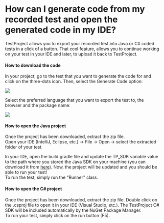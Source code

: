 # How can I generate code from my recorded test and open the generated code in my IDE?

TestProject allows you to export your recorded test into Java or C# coded tests in a click of a button. That cool feature, allows you to continue working on your test in your IDE and later, to upload it back to TestProject.

#### How to download the code <a href="#how-to-download-the-code" id="how-to-download-the-code"></a>

In your project, go to the test that you want to generate the code for and click on the three-dots icon. Then, select the Generate Code option:

![](https://downloads.intercomcdn.com/i/o/173688619/44171eda1f7f0834fb2dde3c/btUlkXMsGW.png)

Select the preferred language that you want to export the test to, the browser and the package name:

![](https://downloads.intercomcdn.com/i/o/173688891/287c5a11625944e7b122c6fc/chrome\_pa5Ge4kybI.png)

#### How to open the Java project <a href="#how-to-open-the-java-project" id="how-to-open-the-java-project"></a>

Once the project has been downloaded, extract the zip file.\
Open your IDE (IntelliJ, Eclipse, etc.)  -> File -> Open -> select the extracted folder of your test.

In your IDE, open the build.gradle file and update the TP\_SDK variable value to the path where you stored the Java SDK on your machine (you can download it from [here](https://app.testproject.io/#/integrations/develop-addon)). Now, the project will be updated and you should be able to run your test!\
To run the test, simply run the "Runner" class.

#### How to open the C# project <a href="#how-to-open-the-c-project" id="how-to-open-the-c-project"></a>

Once the project has been downloaded, extract the zip file. Double click on the .csproj file to open it in your IDE (Visual Studio, etc.). The TestProject C# SDK will be included automatically by the NuGet Package Manager.\
To run your test, simply click on the run button (F5).

